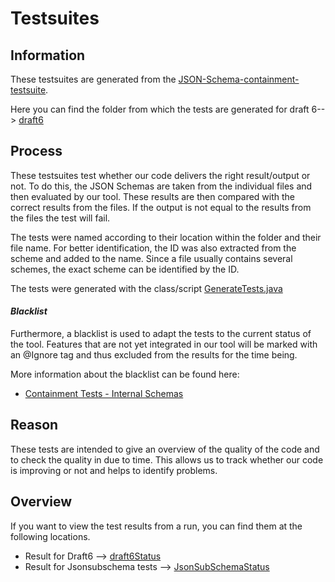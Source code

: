 # Testsuites

## Information
These testsuites are generated from the [JSON-Schema-containment-testsuite](https://github.com/sdbs-uni-p/json-schema-containment-testsuite).

Here you can find the folder from which the tests are generated  for draft 6-->
[draft6](https://github.com/sdbs-uni-p/json-schema-containment-testsuite/tree/main/tests/draft6)

## Process
These testsuites test whether our code delivers the right result/output or not. To do this, the JSON Schemas are taken from the 
individual files and then evaluated by our tool. These results are then compared with the correct results from the files.
If the output is not equal to the results from the files the test will fail.

The tests were named according to their location within the folder and their file name. For better identification, the 
ID was also extracted from the scheme and added to the name. Since a file usually contains several schemes, the exact 
scheme can be identified by the ID.

The tests were generated with the class/script [GenerateTests.java](https://github.com/miniHive/JSONAlgebra/blob/draft6_update/JsonSchema_To_Algebra/src/test/java/de/uni_passau/scs/testsuites/generate_tests/GenerateTestsDraft6.java)

#### _Blacklist_

Furthermore, a blacklist is used to adapt the tests to the current status of the tool. 
Features that are not yet integrated in our tool will be marked with an @Ignore tag and thus excluded 
from the results for the time being.

More information about the blacklist can be found here:
- [Containment Tests - Internal Schemas](https://github.com/miniHive/JSONAlgebra/blob/main/JsonSchema_To_Algebra/src/test/java/de/uni_passau/scs/testsuites/generate_tests/GenerateTestsDraft6.java)

## Reason
These tests are intended to give an overview of the quality of the code and to check the quality in due to time. 
This allows us to track whether our code is improving or not and helps to identify problems.

## Overview
If you want to view the test results from a run, you can find them at the following locations.

- Result for Draft6 --> [draft6Status](https://github.com/miniHive/JSONAlgebra/blob/main/JsonSchema_To_Algebra/src/test/java/de/uni_passau/scs/testsuites/draft6/draft6Status.txt)
- Result for Jsonsubschema tests --> [JsonSubSchemaStatus](https://github.com/miniHive/JSONAlgebra/blob/main/JsonSchema_To_Algebra/src/test/java/de/uni_passau/scs/testsuites/jsonsubschema/JsonSubSchemaStatus.txt)


